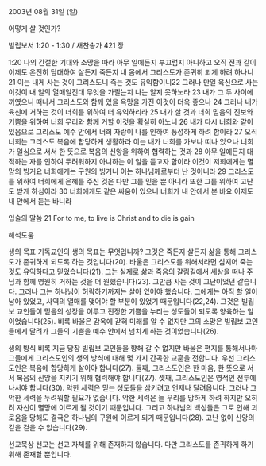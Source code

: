 2003년 08월 31일 (일)

어떻게 살 것인가?



빌립보서 1:20 - 1:30 / 새찬송가 421 장


1:20 나의 간절한 기대와 소망을 따라 아무 일에든지 부끄럽지 아니하고 오직 전과 같이 이제도 온전히 담대하여 살든지 죽든지 내 몸에서 그리스도가 존귀히 되게 하려 하나니 21 이는 내게 사는 것이 그리스도니 죽는 것도 유익함이니22 그러나 만일 육신으로 사는 이것이 내 일의 열매일진대 무엇을 가릴는지 나는 알지 못하노라 23 내가 그 두 사이에 끼였으니 떠나서 그리스도와 함께 있을 욕망을 가진 이것이 더욱 좋으나 24 그러나 내가 육신에 거하는 것이 너희를 위하여 더 유익하리라 25 내가 살 것과 너희 믿음의 진보와 기쁨을 위하여 너희 무리와 함께 거할 이것을 확실히 아노니 26 내가 다시 너희와 같이 있음으로 그리스도 예수 안에서 너희 자랑이 나를 인하여 풍성하게 하려 함이라 27 오직 너희는 그리스도 복음에 합당하게 생활하라 이는 내가 너희를 가보나 떠나 있으나 너희가 일심으로 서서 한 뜻으로 복음의 신앙을 위하여 협력하는 것과 28 아무 일에든지 대적하는 자를 인하여 두려워하지 아니하는 이 일을 듣고자 함이라 이것이 저희에게는 멸망의 빙거요 너희에게는 구원의 빙거니 이는 하나님께로부터 난 것이니라 29 그리스도를 위하여 너희에게 은혜를 주신 것은 다만 그를 믿을 뿐 아니라 또한 그를 위하여 고난도 받게 하심이라 30 너희에게도 같은 싸움이 있으니 너희가 내 안에서 본 바요 이제도 내 안에서 듣는 바니라 

입술의 말씀 
21 For to me, to live is Christ and to die is gain

해석도움





생의 목표 
기독교인의 생의 목표는 무엇입니까? 그것은 죽든지 살든지 삶을 통해 그리스도가 존귀하게 되도록 하는 것입니다(20). 바울은 그리스도를 위해서라면 심지어 죽는 것도 유익하다고 믿었습니다(21). 그는 실제로 삶과 죽음의 갈림길에서 세상을 떠나 주님과 함께 영원히 거하는 것을 더 원했습니다(23). 그만큼 사는 것이 고난이었던 같습니다. 그러나 그는 하나님이 허락하기까지는 살아 있어야 했습니다. 그에게는 아직 할 일이 남아 있었고, 사역의 열매를 맺어야 할 부분이 있었기 때문입니다(22,24). 그것은 빌립보 교인들이 믿음의 성장을 이루고 진정한 기쁨을 누리는 성도들이 되도록 양육하는 일이었습니다(25). 비록 바울은 감옥에 갇혀 미래를 알 수 없지만 그의 소망은 빌립보 교인들에게 달려가 그들의 기쁨을 예수 안에서 넘치게 하는 것이었습니다(26). 

생의 방식 
비록 지금 당장 빌립보 교인들을 향해 갈 수 없지만 바울은 편지를 통해서나마 그들에게 그리스도인의 생의 방식에 대해 몇 가지 간곡한 교훈을 전합니다. 우선 그리스도인은 복음에 합당하게 살아야 합니다(27). 둘째, 그리스도인은 한 마음, 한 뜻으로 서서 복음의 신앙을 지키기 위해 협력해야 합니다(27). 셋째, 그리스도인은 영적인 전투에 나서야 합니다(30). 악한 세력은 믿는 성도들을 삼키려고 언제나 달려옵니다. 그러나 그 악한 세력을 두려워할 필요가 없습니다. 악한 세력은 늘 우리를 망하게 하려 하지만 오히려 자신이 멸망에 이르게 될 것이기 때문입니다. 그리고 하나님의 백성들은 그로 인해 괴로움을 당해도 결국은 하나님의 구원에 이르게 되기 때문입니다(28). 고난 없이 신앙의 길을 걸을 수 없습니다(29). 

선교묵상 
선교는 선교 자체를 위해 존재하지 않습니다. 다만 그리스도를 존귀하게 하기 위해 존재할 뿐입니다.